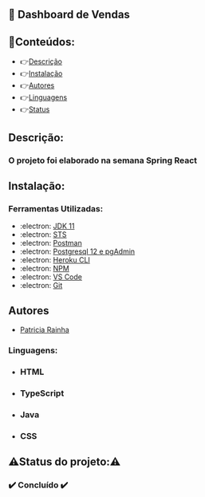 ## :blue_book:  Dashboard de Vendas
## 🏁Conteúdos: 
  * 👉[Descrição](#Descrição)
  * 👉[Instalação](#Instalação)
  * 👉[Autores](#Autores)
  * 👉[Linguagens](#Linguagens)
  * 👉[Status](#Status)
## Descrição: 
### O projeto foi elaborado na semana Spring React 
## Instalação: 
### Ferramentas Utilizadas:
  * :electron: <a href="https://www.oracle.com/br/java/technologies/javase/jdk11-archive-downloads.html">JDK 11</a>
  * :electron: <a href="https://spring.io/tools">STS</a>
  * :electron: <a href="https://www.postman.com/downloads/">Postman</a>
  * :electron: <a href="https://www.postgresql.org/download/">Postgresql 12 e pgAdmin</a>
  * :electron: <a href="https://devcenter.heroku.com/articles/heroku-cli">Heroku CLI</a>
  * :electron: <a href="https://winscp.net/eng/download.php">NPM</a>
  * :electron: <a href="https://code.visualstudio.com/download">VS Code</a>
  * :electron: <a href="https://git-scm.com/downloads">Git</a>
## Autores
* <a href="https://github.com/PatriciaRainha">Patricia Rainha</a>
### Linguagens:
* ### HTML
* ### TypeScript
* ### Java
* ### CSS
## ⚠️Status do projeto:⚠️
### ✔️ Concluído ✔️
